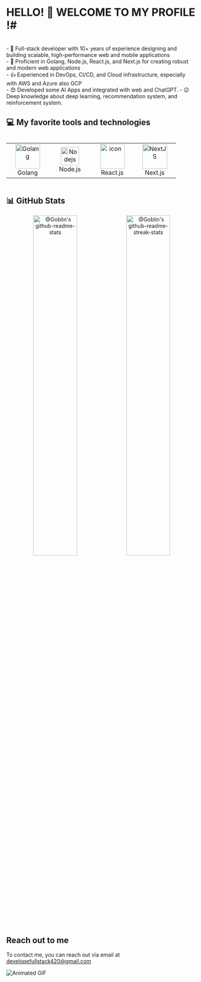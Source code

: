 <!--suppress HtmlDeprecatedAttribute -->
# HELLO! 👋 WELCOME TO MY PROFILE !#

<div>
<br/>
- 🔭 Full-stack developer with 10+ years of experience designing and building scalable, high-performance web and mobile applications<br/>
- 🌱 Proficient in Golang, Node.js, React.js, and Next.js for creating robust and modern web applications<br/>
- 👍 Experienced in DevOps, CI/CD, and Cloud infrastructure, especially with AWS and Azure also GCP<br/>
- 😍 Developed some AI Apps and integrated with web and ChatGPT.
- 😉 Deep knowledge about deep learning, recommendation system, and reinforcement system.</br>

</div>

## 💻 My favorite tools and technologies

<div style="display: flex; align-items: center;">
  <table align="center">
    <tr>
      <td align="center" width="96">
        <img src="https://skillicons.dev/icons?i=golang" alt="Golang" width="65" height="65" />
        <br>Golang
      </td>
      <td align="center" width="96">
        <img src="https://skillicons.dev/icons?i=nodejs" width="48" height="48" alt="Nodejs" />
        <br>Node.js
      </td>
      <td align="center" width="96">
        <img src="https://techstack-generator.vercel.app/react-icon.svg" alt="icon" width="65" height="65" />
        <br>React.js
      </td>
      <td align="center" width="96">
        <img src="https://profilinator.rishav.dev/skills-assets/nextjs.png" alt="NextJS" height="65" width="65" />
        <br>Next.js
      </td>
    </tr>
  </table>
</div>

## 📊 GitHub Stats

<p align="center">
    <a href="https://github.com/PrinceGoblinTech?tab=repositories"><img src="https://github-readme-stats-one-bice.vercel.app/api?username=Aleksey-Voko&theme=gotham&show_icons=true&count_private=true&hide_border=true&role=OWNER,ORGANIZATION_MEMBER,COLLABORATOR" width="48%" alt="@Goblin's github-readme-stats"/></a>
    <a href="https://github.com/PrinceGoblinTech?tab=stars"><img src="https://github-readme-streak-stats.herokuapp.com?user=PrinceGoblinTech&theme=gotham&hide_border=true&date_format=M%20j%5B%2C%20Y%5D" width="48%" alt="@Goblin's github-readme-streak-stats"/></a>
</p>

## Reach out to me

To contact me, you can reach out via email at developefullstack420@gmail.com

![Animated GIF](https://github.com/seniorcoder72/seniorcoder72.github.io/blob/master/screenshots/screenshot.gif?raw=true)
